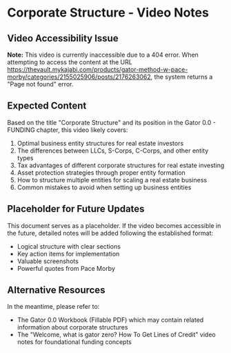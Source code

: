 # Corporate Structure - Video Notes

## Video Accessibility Issue

**Note:** This video is currently inaccessible due to a 404 error. When attempting to access the content at the URL https://thevault.mykajabi.com/products/gator-method-w-pace-morby/categories/2155025906/posts/2176263062, the system returns a "Page not found" error.

## Expected Content

Based on the title "Corporate Structure" and its position in the Gator 0.0 - FUNDING chapter, this video likely covers:

1. Optimal business entity structures for real estate investors
2. The differences between LLCs, S-Corps, C-Corps, and other entity types
3. Tax advantages of different corporate structures for real estate investing
4. Asset protection strategies through proper entity formation
5. How to structure multiple entities for scaling a real estate business
6. Common mistakes to avoid when setting up business entities

## Placeholder for Future Updates

This document serves as a placeholder. If the video becomes accessible in the future, detailed notes will be added following the established format:
- Logical structure with clear sections
- Key action items for implementation
- Valuable screenshots
- Powerful quotes from Pace Morby

## Alternative Resources

In the meantime, please refer to:
- The Gator 0.0 Workbook (Fillable PDF) which may contain related information about corporate structures
- The "Welcome, what is gator zero? How To Get Lines of Credit" video notes for foundational funding concepts
